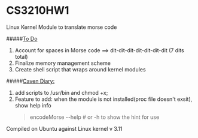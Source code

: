 CS3210HW1
=========

Linux Kernel Module to translate morse code

#####<u>To Do</u>
1. Account for spaces in Morse code ==> dit-dit-dit-dit-dit-dit-dit (7 dits total)
2. Finalize memory management scheme
3. Create shell script that wraps around kernel modules


#####<u>Caven Diary:</u>

1. add scripts to /usr/bin and chmod +x; 
2. Feature to add: 
	when the module is not installed(proc file doesn't exsit), show help info
	>encodeMorse --help # or -h to show the hint for use


Compiled on Ubuntu against Linux kernel v 3.11

